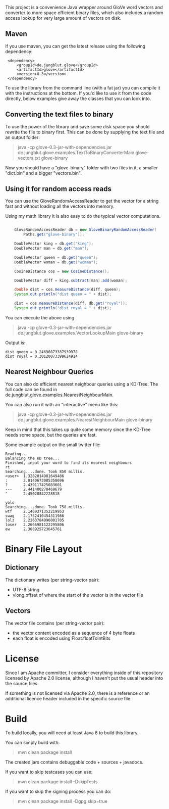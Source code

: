 This project is a convenience Java wrapper around GloVe word vectors and converter to more space efficient binary files, which also includes a random access lookup for very large amount of vectors on disk.

Maven
-----

If you use maven, you can get the latest release using the following dependency:

```
 <dependency>
     <groupId>de.jungblut.glove</groupId>
     <artifactId>glove</artifactId>
     <version>0.3</version>
 </dependency>
```

To use the library from the command line (with a fat jar) you can compile it with the instructions at the bottom. 
If you'd like to use it from the code directly, below examples give away the classes that you can look into.   

Converting the text files to binary
-----------------------------------
 
To use the power of the library and save some disk space you should rewrite the file to binary first.
This can be done by supplying the text file and an output folder:

> java -cp glove-0.3-jar-with-dependencies.jar de.jungblut.glove.examples.TextToBinaryConverterMain glove-vectors.txt glove-binary

Now you should have a "glove-binary" folder with two files in it, a smaller "dict.bin" and a bigger "vectors.bin".


Using it for random access reads
-----------------------------------

You can use the GloveRandomAccessReader to get the vector for a string fast and without loading all the vectors into memory.

Using my math library it is also easy to do the typical vector computations.

```java

    GloveRandomAccessReader db = new GloveBinaryRandomAccessReader(
        Paths.get("glove-binary"));

    DoubleVector king = db.get("king");
    DoubleVector man = db.get("man");

    DoubleVector queen = db.get("queen");
    DoubleVector woman = db.get("woman");

    CosineDistance cos = new CosineDistance();

    DoubleVector diff = king.subtract(man).add(woman);

    double dist = cos.measureDistance(diff, queen);
    System.out.println("dist queen = " + dist);

    dist = cos.measureDistance(diff, db.get("royal"));
    System.out.println("dist royal = " + dist);

```

You can execute the above using

> java -cp glove-0.3-jar-with-dependencies.jar de.jungblut.glove.examples.VectorLookupMain glove-binary

Output is:

```
dist queen = 0.24690873337939978
dist royal = 0.30120073399624914

```

Nearest Neighbour Queries
-------------------------

You can also do efficient nearest neighbour queries using a KD-Tree. The full code can be found in de.jungblut.glove.examples.NearestNeighbourMain.

You can also run it with an "interactive" menu like this:

> java -cp glove-0.3-jar-with-dependencies.jar de.jungblut.glove.examples.NearestNeighbourMain glove-binary

Keep in mind that this takes up quite some memory since the KD-Tree needs some space, but the queries are fast.

Some example output on the small twitter file:

```
Reading...
Balancing the KD tree...
Finished, input your word to find its nearest neighbours
rt
Searching....done. Took 850 millis.
<user>  1.3282014981649486
:       2.0140673085358696
?       2.439117425083601
---     2.441400270469679
"       2.45020842228818

yolo
Searching....done. Took 758 millis.
wtf     2.1469371352219953
swag    2.1752410454311986
lolz    2.2263784996001705
loser   2.2666981122295806
ew      2.308925723645761

```


Binary File Layout
==================

Dictionary
----------

The dictionary writes (per string-vector pair): 
 - UTF-8 string
 - vlong offset of where the start of the vector is in the vector file
 
 
Vectors
-------  

The vector file contains (per string-vector pair):
 - the vector content encoded as a sequence of 4 byte floats 
 - each float is encoded using Float.floatToIntBits


License
===================

Since I am Apache committer, I consider everything inside of this repository 
licensed by Apache 2.0 license, although I haven't put the usual header into the source files.

If something is not licensed via Apache 2.0, there is a reference or an additional licence header included in the specific source file.


Build
===================

To build locally, you will need at least Java 8 to build this library.

You can simply build with:
 
> mvn clean package install

The created jars contains debuggable code + sources + javadocs.

If you want to skip testcases you can use:

> mvn clean package install -DskipTests

If you want to skip the signing process you can do:

> mvn clean package install -Dgpg.skip=true


